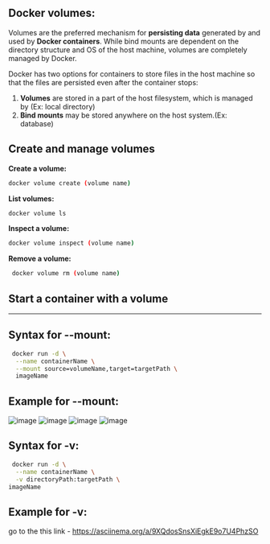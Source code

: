 ## Docker volumes:

Volumes are the preferred mechanism for **persisting data** generated by and used by **Docker containers**. While bind mounts are dependent on the directory structure and OS of the host machine, volumes are completely managed by Docker.

Docker has two options for containers to store files in the host machine so that the files are persisted even after the container stops:

   1. **Volumes** are stored in a part of the host filesystem, which is managed by (Ex: local directory)
   2. **Bind mounts** may be stored anywhere on the host system.(Ex: database)

## Create and manage volumes

**Create a volume:**
```bash 
docker volume create (volume name)
```
**List volumes:**
```bash 
docker volume ls
```
**Inspect a volume:**
```bash 
docker volume inspect (volume name)
```
**Remove a volume:**
```bash 
 docker volume rm (volume name)
```

## Start a container with a volume
---
**Syntax for --mount:**
---
```bash 
 docker run -d \
  --name containerName \
  --mount source=volumeName,target=targetPath \
  imageName
```
**Example for --mount:**
---
![image](https://user-images.githubusercontent.com/91359308/168979047-71eb5f3b-bc45-469e-a582-81824d027893.png)
![image](https://user-images.githubusercontent.com/91359308/168979138-65a4a360-c823-4375-95f2-fbb937378ef5.png)
![image](https://user-images.githubusercontent.com/91359308/168979219-683cca72-d43b-4b75-8abd-12e83f10c185.png)
![image](https://user-images.githubusercontent.com/91359308/168979278-96f68994-8dbe-4024-9b16-1dd0761864d1.png)

**Syntax for -v:**
---
```bash
 docker run -d \
  --name containerName \
  -v directoryPath:targetPath \
imageName
```
**Example for -v:**
---
go to the this link - https://asciinema.org/a/9XQdosSnsXiEgkE9o7U4PhzSO
